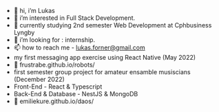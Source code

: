 - 👋 hi, i’m Lukas
- 👀 i’m interested in Full Stack Development.
- 🌱 currently studying 2nd semester Web Development at Cphbusiness Lyngby
- 💞️ i’m looking for : internship.
- 📫 how to reach me - lukas.forner@gmail.com
-    my first messaging app exercise using React Native (May 2022)
- 🔗 frustrabe.github.io/robots/
-    first semester group project for amateur ensamble musiscians (December 2022)
-    Front-End - React & Typescript 
-    Back-End & Database - NestJS & MongoDB 
- 🔗 emiliekure.github.io/daos/


<!---
frustrabe/frustrabe is a ✨ special ✨ repository because its `README.md` (this file) appears on your GitHub profile.
You can click the Preview link to take a look at your changes.
--->
